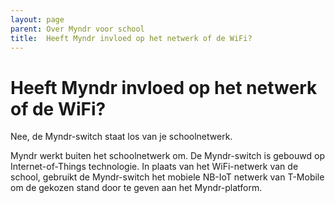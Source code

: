 ```yaml
---
layout: page
parent: Over Myndr voor school
title:  Heeft Myndr invloed op het netwerk of de WiFi? 
---
```


# Heeft Myndr invloed op het netwerk of de WiFi?

Nee, de Myndr-switch staat los van je schoolnetwerk.

Myndr werkt buiten het schoolnetwerk om. De Myndr-switch is gebouwd op Internet-of-Things technologie. In plaats van het WiFi-netwerk van de school, gebruikt de Myndr-switch het mobiele NB-IoT netwerk van T-Mobile om de gekozen stand door te geven aan het Myndr-platform. 


